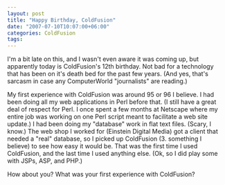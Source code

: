 ```yaml
---
layout: post
title: "Happy Birthday, ColdFusion"
date: "2007-07-10T10:07:00+06:00"
categories: ColdFusion 
tags: 
---
```


I'm a bit late on this, and I wasn't even aware it was coming up, but apparently today is ColdFusion's 12th birthday. Not bad for a technology that has been on it's death bed for the past few years. (And yes, that's sarcasm in case any ComputerWorld "journalists" are reading.)

My first experience with ColdFusion was around 95 or 96 I believe. I had been doing all my web applications in Perl before that. (I still have a great deal of respect for Perl. I once spent a few months at Netscape where my entire job was working on one Perl script meant to facilitate a web site update.) I had been doing my "database" work in flat text files. (Scary, I know.) The web shop I worked for (Einstein Digital Media) got a client that needed a "real" database, so I picked up ColdFusion (3. something I believe) to see how easy it would be. That was the first time I used ColdFusion, and the last time I used anything else. (Ok, so I did play some with JSPs, ASP, and PHP.)

How about you? What was your first experience with ColdFusion?